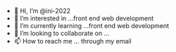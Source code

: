 - 👋 Hi, I’m @ini-2022
- 👀 I’m interested in ...front end web development
- 🌱 I’m currently learning ...front end web development
- 💞️ I’m looking to collaborate on ...
- 📫 How to reach me ... through my email

<!---
ini-2022/ini-2022 is a ✨ special ✨ repository because its `README.md` (this file) appears on your GitHub profile.
You can click the Preview link to take a look at your changes.
--->
